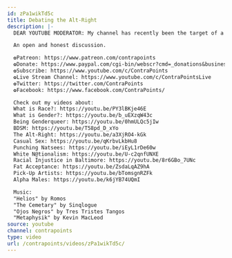 ```yaml
---
id: zPa1wikTd5c
title: Debating the Alt-Right
description: |-
  DEAR YOUTUBE MODERATOR: My channel has recently been the target of a spurious flagging campaign. Please take an extra moment to review this video! ❤

  An open and honest discussion.

  ✿Patreon: https://www.patreon.com/contrapoints
  ✿Donate: https://www.paypal.com/cgi-bin/webscr?cmd=_donations&business=QAXL4AUZAQY7C&lc=US&item_name=ContraPoints&currency_code=USD&bn=PP%2dDonationsBF%3abtn_donateCC_LG%2egif%3aNonHosted
  ✿Subscribe: https://www.youtube.com/c/ContraPoints
  ✿Live Stream Channel: https://www.youtube.com/c/ContraPointsLive
  ✿Twitter: https://twitter.com/ContraPoints
  ✿Facebook: https://www.facebook.com/ContraPoints/

  Check out my videos about:
  What is Race?: https://youtu.be/PY3lBKje46E
  What is Gender?: https://youtu.be/b_uEXzqW43c
  Being Genderqueer: https://youtu.be/0hmULQc5jIw
  BDSM: https://youtu.be/T58pd_D_xYo
  The Alt-Right: https://youtu.be/a3XjRO4-kGk
  Casual Sex: https://youtu.be/qKrbvLkbHu8
  Punching Natsees: https://youtu.be/iEyL1rDe60w
  White N@tionalism: https://youtu.be/U-c2qnfUNXE
  Racial Injustice in Baltimore: https://youtu.be/8r6GBo_7UNc
  Fat Acceptance: https://youtu.be/ZsdaLqAZ9hA
  Pick-Up Artists: https://youtu.be/bTomsgnRZFk
  Alpha Males: https://youtu.be/k6jYB74UQmI

  Music:
  "Helios" by Romos
  "The Cemetary" by Sinqlogue
  "Ojos Negros" by Tres Tristes Tangos
  "Metaphysik" by Kevin MacLeod
source: youtube
channel: contrapoints
type: video
url: /contrapoints/videos/zPa1wikTd5c/
---
```

